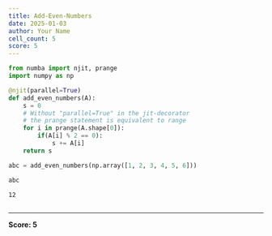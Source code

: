 ```yaml
---
title: Add-Even-Numbers
date: 2025-01-03
author: Your Name
cell_count: 5
score: 5
---
```


```python
from numba import njit, prange
import numpy as np
```


```python
@njit(parallel=True)
def add_even_numbers(A):
    s = 0
    # Without "parallel=True" in the jit-decorator
    # the prange statement is equivalent to range
    for i in prange(A.shape[0]):
        if(A[i] % 2 == 0):
            s += A[i]
    return s
```


```python
abc = add_even_numbers(np.array([1, 2, 3, 4, 5, 6]))
```


```python
abc
```




    12




```python

```


---
**Score: 5**